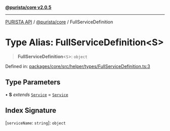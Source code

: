 [**@purista/core v2.0.5**](../README.md)

***

[PURISTA API](../../../packages.md) / [@purista/core](../README.md) / FullServiceDefinition

# Type Alias: FullServiceDefinition\<S\>

> **FullServiceDefinition**\<`S`\>: `object`

Defined in: [packages/core/src/helper/types/FullServiceDefinition.ts:3](https://github.com/puristajs/purista/blob/master/packages/core/src/helper/types/FullServiceDefinition.ts#L3)

## Type Parameters

• **S** *extends* [`Service`](../classes/Service.md) = [`Service`](../classes/Service.md)

## Index Signature

\[`serviceName`: `string`\]: `object`
